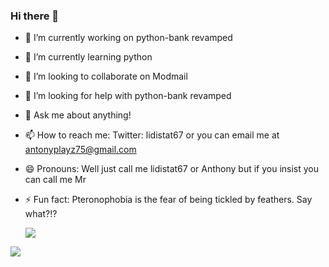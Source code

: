 ### Hi there 👋


- 🔭 I’m currently working on python-bank revamped
- 🌱 I’m currently learning python
- 👯 I’m looking to collaborate on Modmail
- 🤔 I’m looking for help with python-bank revamped
- 💬 Ask me about anything!
- 📫 How to reach me: Twitter: lidistat67 or you can email me at antonyplayz75@gmail.com
- 😄 Pronouns: Well just call me lidistat67 or Anthony but if you insist you can call me Mr
- ⚡ Fun fact: Pteronophobia is the fear of being tickled by feathers. Say what?!?

    <img align="center" src="https://github-readme-stats.vercel.app/api?username=lidistat67&count_private=true&show_icons=true&hide=contribs&theme=vue-dark " />
</a>
    <img align="center" src="https://github-readme-stats.vercel.app/api/top-langs/?username=lidistat67&layout=compact&theme=vue-dark" />
</a>
